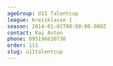 ```yaml
---
ageGroup: U11 Talentcup
league: Kreisklasse 1
season: 2014-01-01T00:00:00.000Z
contact: Kai Anton
phone: 095196830730
order: 111
slug: u11talentcup
---
```


